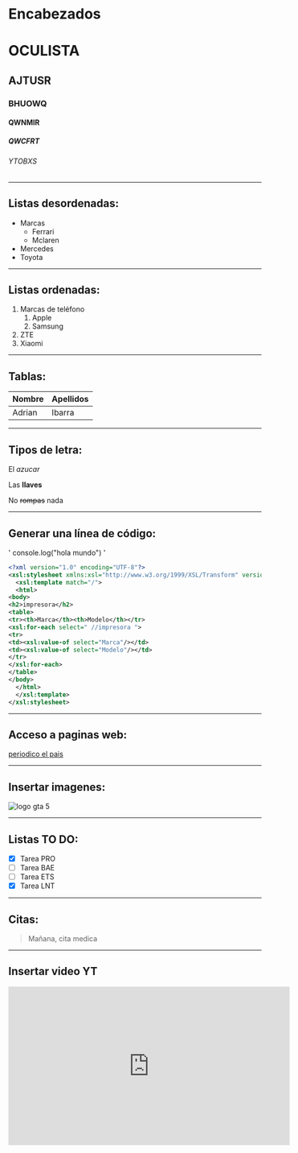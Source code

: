 <!-- Encabezados -->
# Encabezados
# OCULISTA
## AJTUSR
### BHUOWQ
#### QWNMIR
##### QWCFRT
###### YTOBXS
---
<!-- listas desordenadas -->
## Listas desordenadas:
* Marcas
    * Ferrari
    * Mclaren
* Mercedes
* Toyota
---
<!-- Listas ordenadas -->
## Listas ordenadas:
1. Marcas de teléfono
    1. Apple
    1. Samsung
2. ZTE
3. Xiaomi
---
<!-- tablas -->
## Tablas:
|Nombre|Apellidos|
|------|---------|
|Adrian|Ibarra   |

---
<!-- tipos de letra -->
## Tipos de letra:
El *azucar* 

Las **llaves**

No ~~rompas~~ nada

---
<!-- generar una línea de codigo -->
## Generar una línea de código:
'
console.log("hola mundo")
'
```xml
<?xml version="1.0" encoding="UTF-8"?>
<xsl:stylesheet xmlns:xsl="http://www.w3.org/1999/XSL/Transform" version="1.0">
  <xsl:template match="/">
  <html>
<body>
<h2>impresora</h2>
<table>
<tr><th>Marca</th><th>Modelo</th></tr>
<xsl:for-each select=" //impresora ">
<tr>
<td><xsl:value-of select="Marca"/></td>
<td><xsl:value-of select="Modelo"/></td>
</tr>
</xsl:for-each>
</table>
</body>
  </html>
  </xsl:template>
</xsl:stylesheet>

```

---
<!-- Acceso a paginas web -->
## Acceso a paginas web:
[periodico el pais](https://www.elpais.es)

---
<!-- Insertar imagenes -->
## Insertar imagenes:
![logo gta 5](https://banner2.cleanpng.com/20180330/luq/kisspng-grand-theft-auto-v-grand-theft-auto-san-andreas-g-gta-5abe76af47e7d8.8433946015224316632945.jpg "Logo GTA 5")

---

<!-- Listas TO DO -->
## Listas TO DO:
* [X] Tarea PRO
* [ ] Tarea BAE
* [ ] Tarea ETS
* [X] Tarea LNT

---
<!-- Citas -->
## Citas:
> Mañana, cita medica

---
<!-- Insertar Video YT -->

## Insertar video YT
<iframe width="560" height="315" src="https://youtu.be/s00XTNZYewY" frameborder="" allowfullscreen></iframe>
